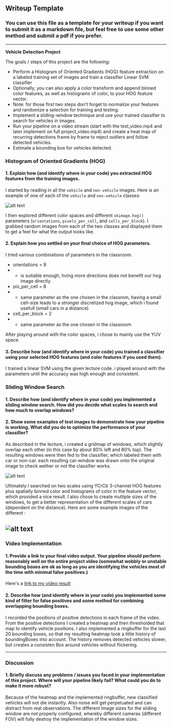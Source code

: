 ## Writeup Template
### You can use this file as a template for your writeup if you want to submit it as a markdown file, but feel free to use some other method and submit a pdf if you prefer.

---

**Vehicle Detection Project**

The goals / steps of this project are the following:

* Perform a Histogram of Oriented Gradients (HOG) feature extraction on a labeled training set of images and train a classifier Linear SVM classifier
* Optionally, you can also apply a color transform and append binned color features, as well as histograms of color, to your HOG feature vector. 
* Note: for those first two steps don't forget to normalize your features and randomize a selection for training and testing.
* Implement a sliding-window technique and use your trained classifier to search for vehicles in images.
* Run your pipeline on a video stream (start with the test_video.mp4 and later implement on full project_video.mp4) and create a heat map of recurring detections frame by frame to reject outliers and follow detected vehicles.
* Estimate a bounding box for vehicles detected.

[//]: # "Image References"
[image1]: ./output_images/HOG.png
[image3]: ./output_images/slide_window.png
[image4]: ./output_images/findCars.png
[image5]: ./output_images/heatmapLabels.png
[video1]: ./project_video.mp4



### Histogram of Oriented Gradients (HOG)

#### 1. Explain how (and identify where in your code) you extracted HOG features from the training images.

I started by reading in all the `vehicle` and `non-vehicle` images.  Here is an example of one of each of the `vehicle` and `non-vehicle` classes:

![alt text][image1]

I then explored different color spaces and different `skimage.hog()` parameters (`orientations`, `pixels_per_cell`, and `cells_per_block`).  I grabbed random images from each of the two classes and displayed them to get a feel for what the output looks like.

#### 2. Explain how you settled on your final choice of HOG parameters.

I tried various combinations of parameters in the classroom.

* orientations = 9 
* * is suitable enough, hving more directions does not benefit our hog image directly 
* pix_per_cell = 8 
* * same parameter as the one chosen in the classrom, having a small cell-size leads to a stronger discretized hog image, which i found usefull (small cars in a distance)
* cell_per_block = 2 
* * same parameter as the one chosen in the classroom

After playing around with the color spaces, i chose to mainly use the YUV space.

#### 3. Describe how (and identify where in your code) you trained a classifier using your selected HOG features (and color features if you used them).

I trained a linear SVM using the given lecture code. i played around with the parameters until the accuracy was high enough and consistent.

### Sliding Window Search

#### 1. Describe how (and identify where in your code) you implemented a sliding window search.  How did you decide what scales to search and how much to overlap windows?

#### 2. Show some examples of test images to demonstrate how your pipeline is working.  What did you do to optimize the performance of your classifier?



As described in the lecture, i created a gridmap of windows, which slightly overlap each other (in this case by about 80% left and 80% top). The resulting windows were then fed to the classifier, which labeled them with car or non-car. each resulting car-window was drawn onto the original image to check wether or not the classifier works.  

![alt text][image3]

Ultimately I searched on two scales using YCrCb 3-channel HOG features plus spatially binned color and histograms of color in the feature vector, which provided a nice result. I also chose to create multiple sizes of the windows, to get a better representation of the different scales of cars (dependent on the distance). Here are some example images of the different :

![alt text][image4]
---

### Video Implementation

#### 1. Provide a link to your final video output.  Your pipeline should perform reasonably well on the entire project video (somewhat wobbly or unstable bounding boxes are ok as long as you are identifying the vehicles most of the time with minimal false positives.)
Here's a [link to my video result](./project_video.mp4)


#### 2. Describe how (and identify where in your code) you implemented some kind of filter for false positives and some method for combining overlapping bounding boxes.

I recorded the positions of positive detections in each frame of the video.  From the positive detections I created a heatmap and then thresholded that map to identify vehicle positions. I also implemented a ringbuffer for the last 20 bounding boxes, so that my resulting heatmap took a little history of boundingBoxes into account. The history removes detected vehicles slower, but creates a consisten Box around vehicles without flickering.



---

### Discussion

#### 1. Briefly discuss any problems / issues you faced in your implementation of this project.  Where will your pipeline likely fail?  What could you do to make it more robust?

Because of the heatmap and the implemented ringbuffer, new classified vehicles will not die instantly. Also noise will get perpetuated and can distract from real observations. The different Image sizes for the sliding window are not properly configured, whereby different cameras (different FOV) will fully destroy the implementation of the window sizes.
